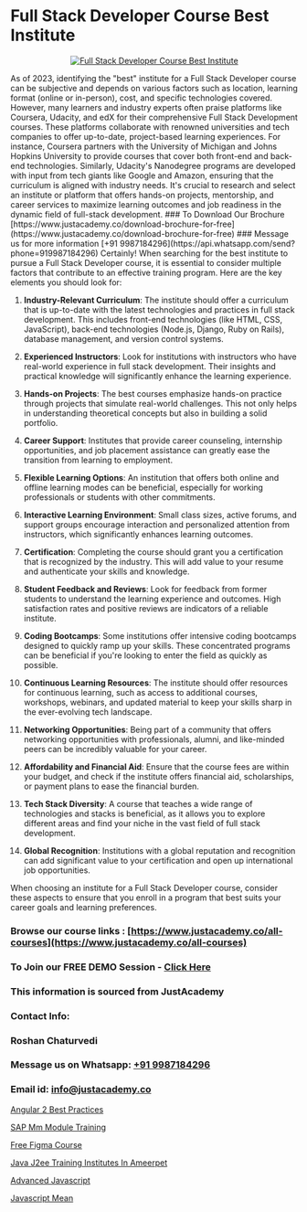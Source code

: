# Full Stack Developer Course Best Institute

<p align="center">
  <a href="https://justacademy.co/program-detail/full-stack-web-development">
    <img src="https://justacademy.co/storage2/program_images/1704700371.webp" alt="Full Stack Developer Course Best Institute">
  </a>
</p>
As of 2023, identifying the "best" institute for a Full Stack Developer course can be subjective and depends on various factors such as location, learning format (online or in-person), cost, and specific technologies covered. However, many learners and industry experts often praise platforms like Coursera, Udacity, and edX for their comprehensive Full Stack Development courses. These platforms collaborate with renowned universities and tech companies to offer up-to-date, project-based learning experiences. For instance, Coursera partners with the University of Michigan and Johns Hopkins University to provide courses that cover both front-end and back-end technologies. Similarly, Udacity's Nanodegree programs are developed with input from tech giants like Google and Amazon, ensuring that the curriculum is aligned with industry needs. It's crucial to research and select an institute or platform that offers hands-on projects, mentorship, and career services to maximize learning outcomes and job readiness in the dynamic field of full-stack development.
### To Download Our Brochure [https://www.justacademy.co/download-brochure-for-free](https://www.justacademy.co/download-brochure-for-free)
### Message us for more information [+91 9987184296](https://api.whatsapp.com/send?phone=919987184296)
Certainly! When searching for the best institute to pursue a Full Stack Developer course, it is essential to consider multiple factors that contribute to an effective training program. Here are the key elements you should look for:

1) **Industry-Relevant Curriculum**: The institute should offer a curriculum that is up-to-date with the latest technologies and practices in full stack development. This includes front-end technologies (like HTML, CSS, JavaScript), back-end technologies (Node.js, Django, Ruby on Rails), database management, and version control systems.

2) **Experienced Instructors**: Look for institutions with instructors who have real-world experience in full stack development. Their insights and practical knowledge will significantly enhance the learning experience.

3) **Hands-on Projects**: The best courses emphasize hands-on practice through projects that simulate real-world challenges. This not only helps in understanding theoretical concepts but also in building a solid portfolio.

4) **Career Support**: Institutes that provide career counseling, internship opportunities, and job placement assistance can greatly ease the transition from learning to employment.

5) **Flexible Learning Options**: An institution that offers both online and offline learning modes can be beneficial, especially for working professionals or students with other commitments.

6) **Interactive Learning Environment**: Small class sizes, active forums, and support groups encourage interaction and personalized attention from instructors, which significantly enhances learning outcomes.

7) **Certification**: Completing the course should grant you a certification that is recognized by the industry. This will add value to your resume and authenticate your skills and knowledge.

8) **Student Feedback and Reviews**: Look for feedback from former students to understand the learning experience and outcomes. High satisfaction rates and positive reviews are indicators of a reliable institute.

9) **Coding Bootcamps**: Some institutions offer intensive coding bootcamps designed to quickly ramp up your skills. These concentrated programs can be beneficial if you're looking to enter the field as quickly as possible.

10) **Continuous Learning Resources**: The institute should offer resources for continuous learning, such as access to additional courses, workshops, webinars, and updated material to keep your skills sharp in the ever-evolving tech landscape.

11) **Networking Opportunities**: Being part of a community that offers networking opportunities with professionals, alumni, and like-minded peers can be incredibly valuable for your career.

12) **Affordability and Financial Aid**: Ensure that the course fees are within your budget, and check if the institute offers financial aid, scholarships, or payment plans to ease the financial burden.

13) **Tech Stack Diversity**: A course that teaches a wide range of technologies and stacks is beneficial, as it allows you to explore different areas and find your niche in the vast field of full stack development.

14) **Global Recognition**: Institutions with a global reputation and recognition can add significant value to your certification and open up international job opportunities.

When choosing an institute for a Full Stack Developer course, consider these aspects to ensure that you enroll in a program that best suits your career goals and learning preferences.

### Browse our course links : [https://www.justacademy.co/all-courses](https://www.justacademy.co/all-courses) 
### To Join our FREE DEMO Session - [Click Here](https://www.justacademy.co/register-for-course-demo)


### This information is sourced from JustAcademy
### Contact Info:
### Roshan Chaturvedi
### Message us on Whatsapp: [+91 9987184296](https://api.whatsapp.com/send?phone=919987184296)
### Email id: [info@justacademy.co](mailto:info@justacademy.co)
                
[Angular 2 Best Practices](https://www.linkedin.com/pulse/angular-2-best-practices-justacademy-bay-area-1tg1c?trackingId=j%2Bk2I%2BWOBooMEi%2FTfNjUDw%3D%3D&lipi=urn%3Ali%3Apage%3Ad_flagship3_company_admin%3BrsnEP2CeSl%2BKYnaEx50m1g%3D%3D)

[SAP Mm Module Training](https://www.linkedin.com/pulse/sap-mm-module-training-justacademy-kolkata-czylf/)

[Free Figma Course](https://medium.com/@mistersumit961/free-figma-course-50309198bfcd)

[Java J2ee Training Institutes In Ameerpet](https://medium.com/@prempja40/java-j2ee-training-institutes-in-ameerpet-8a9f25adcd02)

[Advanced Javascript](https://justacademyin.github.io/justacademy/advanced-javascript)

[Javascript Mean](https://justacademyin.github.io/justacademy/javascript-mean)


